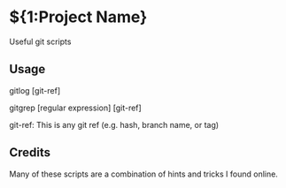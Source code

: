 # ${1:Project Name}

Useful git scripts

## Usage

gitlog [git-ref]

gitgrep [regular expression] [git-ref]

git-ref: This is any git ref (e.g. hash, branch name, or tag)

## Credits

Many of these scripts are a combination of hints and tricks I found online.
